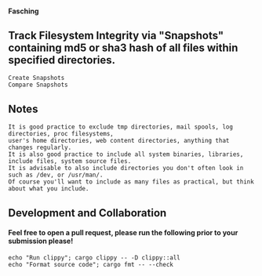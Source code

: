 #### Fasching

## Track Filesystem Integrity via "Snapshots" containing md5 or sha3 hash of all files within specified directories.
    Create Snapshots    
    Compare Snapshots

## Notes
    It is good practice to exclude tmp directories, mail spools, log directories, proc filesystems,
    user's home directories, web content directories, anything that changes regularly.
    It is also good practice to include all system binaries, libraries, include files, system source files.
    It is advisable to also include directories you don't often look in such as /dev, or /usr/man/.
    Of course you'll want to include as many files as practical, but think about what you include.

## Development and Collaboration
#### Feel free to open a pull request, please run the following prior to your submission please!
    echo "Run clippy"; cargo clippy -- -D clippy::all
    echo "Format source code"; cargo fmt -- --check
